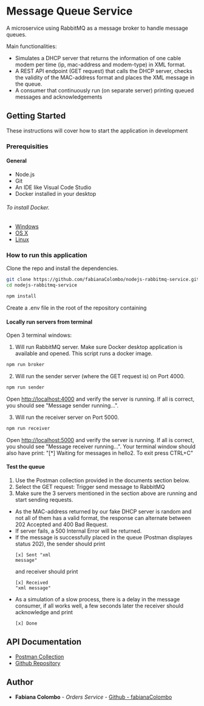 # Message Queue Service
A microservice using RabbitMQ as a message broker to handle message queues.

Main functionalities:
- Simulates a DHCP server that returns the information of one cable modem per time (ip, mac-address and modem-type) in XML format. 
- A REST API endpoint (GET request) that calls the DHCP server, checks the validity of the MAC-address format and places the XML message in the queue.
- A consumer that continuously run (on separate server) printing queued messages and acknowledgements

## Getting Started

These instructions will cover how to start the application in development

### Prerequisities

#### General
* Node.js
* Git
* An IDE like Visual Code Studio
* Docker installed in your desktop 

###### To install Docker.

* [Windows](https://docs.docker.com/windows/started)
* [OS X](https://docs.docker.com/mac/started/)
* [Linux](https://docs.docker.com/linux/started/)


### How to run this application

Clone the repo and install the dependencies.

```bash
git clone https://github.com/fabianaColombo/nodejs-rabbitmq-service.git
cd nodejs-rabbitmq-service
```

```bash
npm install
```

Create a .env file in the root of the repository containing 

#### Locally run servers from terminal

Open 3 terminal windows:

1. Will run RabbitMQ server.
Make sure Docker desktop application is available and opened. This script runs a docker image.

```bash
npm run broker
```

2. Will run the sender server (where the GET request is) on Port 4000.

```bash
npm run sender
```

Open [http://localhost:4000](http://localhost:4000) and verify the server is running. If all is correct, you should see "Message sender running...".

3. Will run the receiver server on Port 5000.

```bash
npm run receiver
```

Open [http://localhost:5000](http://localhost:5000) and verify the server is running. If all is correct, you should see "Message receiver running...".
Your terminal window should also have print: "[*] Waiting for messages in hello2. To exit press CTRL+C"

#### Test the queue

1. Use the Postman collection provided in the documents section below.
2. Select the GET request: Trigger send message to RabbitMQ
3. Make sure the 3 servers mentioned in the section above are running and start sending requests.

- As the MAC-address returned by our fake DHCP server is random and not all of them has a valid format, the response can alternate between 202 Accepted and 400 Bad Request.
- If server fails, a 500 Internal Error will be returned.
- If the message is successfully placed in the queue (Postman displayes status 202), the sender should print <pre><code>[x] Sent "xml message"</code></pre> and receiver should print <pre><code>[x] Received "xml message"</code></pre>
- As a simulation of a slow process, there is a delay in the message consumer, if all works well, a few seconds later the receiver should acknowledge and print <pre><code>[x] Done </code></pre>

## API Documentation

* [Postman Collection](https://www.postman.com/gold-sunset-933698/workspace/fabiana-personal-workspace/collection/14882644-0d3e8e01-25a7-4897-9be9-efa9df177735?action=share&creator=14882644)
* [Github Repository](https://github.com/fabianaColombo/nodejs-rabbitmq-service)


## Author

* **Fabiana Colombo** - *Orders Service* - [Github - fabianaColombo](https://github.com/fabianaColombo)

